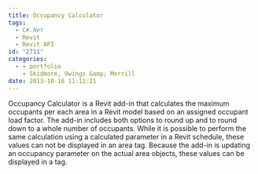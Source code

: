 ```yaml
---
title: Occupancy Calculator
tags:
  - C#.Net
  - Revit
  - Revit API
id: "2711"
categories:
  - - portfolio
    - Skidmore, Owings &amp; Merrill
date: 2013-10-16 11:11:21
---
```


Occupancy Calculator is a Revit add-in that calculates the maximum occupants per each area in a Revit model based on an assigned occupant load factor. The add-in includes both options to round up and to round down to a whole number of occupants. While it is possible to perform the same calculation using a calculated parameter in a Revit schedule, these values can not be displayed in an area tag. Because the add-in is updating an occupancy parameter on the actual area objects, these values can be displayed in a tag.
